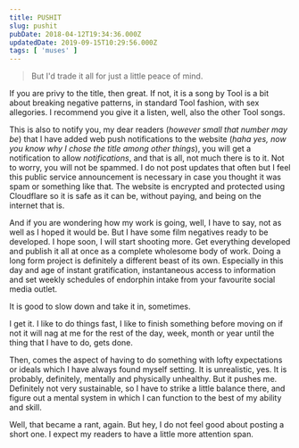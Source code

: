 ```yaml
---
title: PUSHIT
slug: pushit
pubDate: 2018-04-12T19:34:36.000Z
updatedDate: 2019-09-15T10:29:56.000Z
tags: [ 'muses' ]
---
```


> But I'd trade it all for just a little peace of mind.

If you are privy to the title, then great. If not, it is a song by Tool is a bit about breaking negative patterns, in standard Tool fashion, with sex allegories. I recommend you give it a listen, well, also the other Tool songs.

This is also to notify you, my dear readers (*however small that number may be*) that I have added web push notifications to the website (*haha yes, now you know why I chose the title among other things*), you will get a notification to allow *notifications*, and that is all, not much there is to it. Not to worry, you will not be spammed. I do not post updates that often but I feel this public service announcement is necessary in case you thought it was spam or something like that. The website is encrypted and protected using Cloudflare so it is safe as it can be, without paying, and being on the internet that is.

And if you are wondering how my work is going, well, I have to say, not as well as I hoped it would be. But I have some film negatives ready to be developed. I hope soon, I will start shooting more. Get everything developed and publish it all at once as a complete wholesome body of work. Doing a long form project is definitely a different beast of its own. Especially in this day and age of instant gratification, instantaneous access to information and set weekly schedules of endorphin intake from your favourite social media outlet.

It is good to slow down and take it in, sometimes.

I get it. I like to do things fast, I like to finish something before moving on if not it will nag at me for the rest of the day, week, month or year until the thing that I have to do, gets done.

Then, comes the aspect of having to do something with lofty expectations or ideals which I have always found myself setting. It is unrealistic, yes. It is probably, definitely, mentally and physically unhealthy. But it pushes me. Definitely not very sustainable, so I have to strike a little balance there, and figure out a mental system in which I can function to the best of my ability and skill.

Well, that became a rant, again. But hey, I do not feel good about posting a short one. I expect my readers to have a little more attention span.
